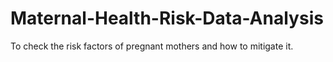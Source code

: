 # Maternal-Health-Risk-Data-Analysis
To check the risk factors of pregnant mothers and how to mitigate it.
